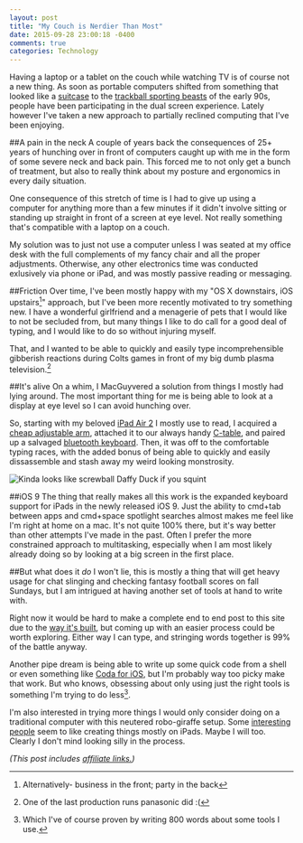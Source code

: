 ```yaml
---
layout: post
title: "My Couch is Nerdier Than Most"
date: 2015-09-28 23:00:18 -0400
comments: true
categories: Technology
---
```


Having a laptop or a tablet on the couch while watching TV is of course not a new thing. As soon as portable computers shifted from something that looked like a [suitcase][1] to the [trackball sporting beasts][2] of the early 90s, people have been participating in the dual screen experience. Lately however I've taken a new approach to partially reclined computing that I've been enjoying.

[1]: http://resource.mmgn.com/Gallery/normal/Commodore-SX-64-1041428.jpg
[2]: http://i.imgur.com/Ns4C3nW.jpg

##A pain in the neck
A couple of years back the consequences of 25+ years of hunching over in front of computers caught up with me in the form of some severe neck and back pain. This forced me to not only get a bunch of treatment, but also to really think about my posture and ergonomics in every daily situation.

One consequence of this stretch of time is I had to give up using a computer for anything more than a few minutes if it didn't involve sitting or standing up straight in front of a screen at eye level. Not really something that's compatible with a laptop on a couch.

My solution was to just not use a computer unless I was seated at my office desk with the full complements of my fancy chair and all the proper adjustments. Otherwise, any other electronics time was conducted exlusively via phone or iPad, and was mostly passive reading or messaging.

##Friction
Over time, I've been mostly happy with my "OS X downstairs, iOS upstairs[^1]" approach, but I've been more recently motivated to try something new. I have a wonderful girlfriend and a menagerie of pets that I would like to not be secluded from, but many things I like to do call for a good deal of typing, and I would like to do so without injuring myself.

[^1]: Alternatively- business in the front; party in the back

That, and I wanted to be able to quickly and easily type incomprehensible gibberish reactions during Colts games in front of my big dumb plasma television.[^2]

[^2]: One of the last production runs panasonic did :(

##It's alive
On a whim, I MacGuyvered a solution from things I mostly had lying around. The most important thing for me is being able to look at a display at eye level so I can avoid hunching over. 

So, starting with my beloved [iPad Air 2][3] I mostly use to read, I acquired a [cheap adjustable arm][4], attached it to our always handy [C-table][5], and paired up a salvaged [bluetooth keyboard][6]. Then, it was off to the comfortable typing races, with the added bonus of being able to quickly and easily dissassemble and stash away my weird looking monstrosity.

![Kinda looks like screwball Daffy Duck if you squint][7]

[3]: http://amzn.to/1O5dTYL
[4]: http://amzn.to/1ODjpBA
[5]: http://www.pier1.com/Campaign-C-Table/2729209,default,pd.html?cgid=c-tables#start=1
[6]: http://amzn.to/1WuGeZV
[7]: /images/couch-ipad.jpg

##iOS 9
The thing that really makes all this work is the expanded keyboard support for iPads in the newly released iOS 9. Just the ability to cmd+tab between apps and cmd+space spotlight searches almost makes me feel like I'm right at home on a mac. It's not quite 100% there, but it's way better than other attempts I've made in the past. Often I prefer the more constrained approach to multitasking, especially when I am most likely already doing so by looking at a big screen in the first place.

##But what does it _do_
I won't lie, this is mostly a thing that will get heavy usage for chat slinging and checking fantasy football scores on fall Sundays, but I am intrigued at having another set of tools at hand to write with. 

Right now it would be hard to make a complete end to end post to this site due to the [way it's built][11], but coming up with an easier process could be worth exploring. Either way I can type, and stringing words together is 99% of the battle anyway.

[11]: http://craigsturgis.com/gritty-details/website-rebuild/

Another pipe dream is being able to write up some quick code from a shell or even something like [Coda for iOS][8], but I'm probably way too picky make that work. But who knows, obsessing about only using just the right tools is something I'm trying to do less[^3].

[8]: https://panic.com/coda-ios/
[^3]: Which I've of course proven by writing 800 words about some tools I use.

I'm also interested in trying more things I would only consider doing on a traditional computer with this neutered robo-giraffe setup. Some [interesting][9] [people][10] seem to like creating things mostly on iPads. Maybe I will too. Clearly I don't mind looking silly in the process.

[9]: http://www.relay.fm/cortex
[10]: https://www.macstories.net/

*(This post includes [affiliate links.](/affiliate-links/))*